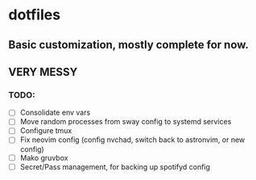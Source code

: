 # dotfiles

## Basic customization, mostly complete for now.
## VERY MESSY
### TODO:
- [ ] Consolidate env vars
- [ ] Move random processes from sway config to systemd services
- [ ] Configure tmux
- [ ] Fix neovim config (config nvchad, switch back to astronvim, or new config)
- [ ] Mako gruvbox
- [ ] Secret/Pass management, for backing up spotifyd config
